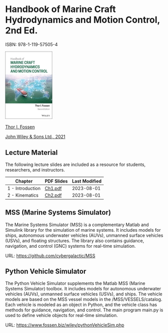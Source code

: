 # Handbook of Marine Craft Hydrodynamics and Motion Control, 2nd Ed.

ISBN: 978-1-119-57505-4

<img src="./src/bookcover.jpg" width="150" />

[Thor I. Fossen](https://www.ntnu.edu/employees/tif) 

[John Wiley & Sons Ltd., 2021](https://www.wiley.com/en-in/Handbook+of+Marine+Craft+Hydrodynamics+and+Motion+Control,+2nd+Edition-p-9781119575054l)

## Lecture Material

The following lecture slides are included as a resource for students, researchers, and instructors. 

| Chapter | PDF Slides | Last Modified |
|---------|------------|---------------|
| 1 - Introduction | [Ch1.pdf](https://www.dropbox.com/scl/fi/0t35ol7qjkbtq2y2tjtmr/Ch1.pdf?rlkey=733g820vq4vfxdn8pd9zl8xt9&dl=0)| 2023-08-01  |
| 2 - Kinematics   | [Ch2.pdf](https://www.dropbox.com/scl/fi/i7vlggjiipr8vpp6j1evo/Ch2.pdf?rlkey=w6o0au5nphl3h7y449tziior9&dl=0)| 2023-08-01  |

## MSS (Marine Systems Simulator)

The Marine Systems Simulator (MSS) is a complementary Matlab and Simulink library for the simulation of marine systems. It includes models for ships, autonomous underwater vehicles (AUVs), unmanned surface vehicles (USVs), and floating structures. The library also contains guidance, navigation, and control (GNC) systems for real-time simulation.  

URL: https://github.com/cybergalactic/MSS

## Python Vehicle Simulator

The Python Vehicle Simulator supplements the Matlab MSS (Marine Systems Simulator) toolbox. It includes models for autonomous underwater vehicles (AUVs), unmanned surface vehicles (USVs), and ships. The vehicle models are based on the MSS vessel models in the /MSS/VESSELS/catalog. Each vehicle is modeled as an object in Python, and the vehicle class has methods for guidance, navigation, and control. The main program main.py is used to define vehicle objects for real-time simulation.

URL: https://www.fossen.biz/wiley/pythonVehicleSim.php

